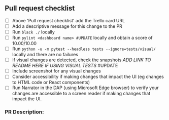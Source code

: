 ## Pull request checklist

- [ ] Above 'Pull request checklist' add the Trello card URL
- [ ] Add a descriptive message for this change to the PR
- [ ] Run `black ./` locally
- [ ] Run `pylint <dashboard name> #UPDATE` locally and obtain a score of 10.00/10.00 
- [ ] Run `python -u -m pytest --headless tests --ignore=tests/visual/` locally and there are no failures
- [ ] If visual changes are detected, check the snapshots *ADD LINK TO README HERE IF USING VISUAL TESTS* #UPDATE
- [ ] Include screenshot for any visual changes
- [ ] Consider accessibility if making changes that impact the UI (eg changes to HTML code or React components)
- [ ] Run Narrator in the DAP (using Microsoft Edge browser) to verify your changes are accessible to a screen reader if making changes that impact the UI.

### PR Description:
